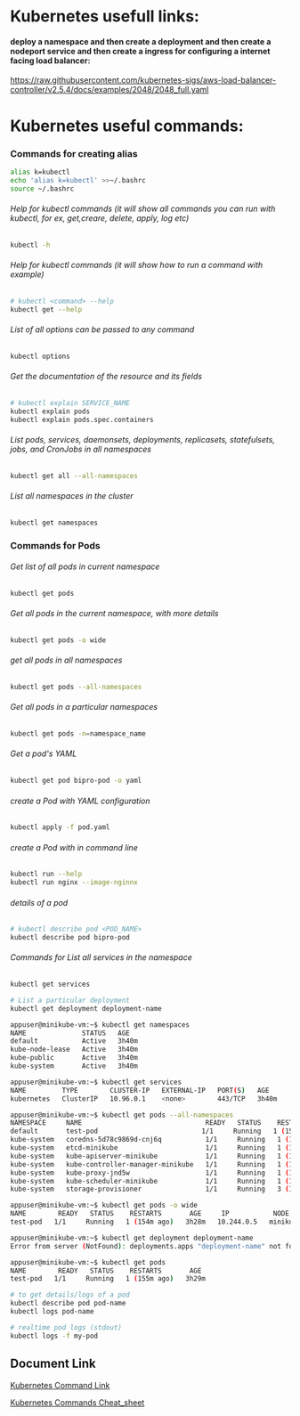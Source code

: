 # Kubernetes usefull links:
#### deploy a namespace and then create a deployment and then create a nodeport service and then create a ingress for configuring a internet facing load balancer:
https://raw.githubusercontent.com/kubernetes-sigs/aws-load-balancer-controller/v2.5.4/docs/examples/2048/2048_full.yaml



# Kubernetes useful commands:

### Commands for creating alias
```bash
alias k=kubectl
echo 'alias k=kubectl' >>~/.bashrc
source ~/.bashrc
```
###### Help for kubectl commands (it will show all commands you can run with kubectl, for ex, get,creare, delete, apply, log etc)
```bash
kubectl -h
```
###### Help for kubectl commands (it will show how to run a command with example)
```bash
# kubectl <command> --help
kubectl get --help
```
###### List of all options can be passed to any command
```bash
kubectl options
```
###### Get the documentation of the resource and its fields
```bash
# kubectl explain SERVICE_NAME
kubectl explain pods
kubectl explain pods.spec.containers
```

###### List pods, services, daemonsets, deployments, replicasets, statefulsets, jobs, and CronJobs in all namespaces
```bash
kubectl get all --all-namespaces
```


###### List all namespaces in the cluster
```bash
kubectl get namespaces
```



### Commands for Pods
###### Get list of all pods in current namespace
```bash                                     
kubectl get pods
```
###### Get all pods in the current namespace, with more details
```bash                                     
kubectl get pods -o wide
```
###### get all pods in all namespaces
```bash
kubectl get pods --all-namespaces
```
###### Get all pods in a particular namespaces
```bash
kubectl get pods -n=namespace_name
```
###### Get a pod's YAML 
```bash                             
kubectl get pod bipro-pod -o yaml
```
###### create a Pod with YAML configuration
```bash 
kubectl apply -f pod.yaml
```
###### create a Pod with in command line
```bash
kubectl run --help 
kubectl run nginx --image-nginnx
```
###### details of a pod
```bash 
# kubectl describe pod <POD_NAME>
kubectl describe pod bipro-pod
```


###### Commands for List all services in the namespace
```bash
kubectl get services
```


```bash
# List a particular deployment                     
kubectl get deployment deployment-name
```


```bash
appuser@minikube-vm:~$ kubectl get namespaces
NAME              STATUS   AGE
default           Active   3h40m
kube-node-lease   Active   3h40m
kube-public       Active   3h40m
kube-system       Active   3h40m
```
```bash
appuser@minikube-vm:~$ kubectl get services
NAME         TYPE        CLUSTER-IP   EXTERNAL-IP   PORT(S)   AGE
kubernetes   ClusterIP   10.96.0.1    <none>        443/TCP   3h40m
```
```bash
appuser@minikube-vm:~$ kubectl get pods --all-namespaces
NAMESPACE     NAME                               READY   STATUS    RESTARTS       AGE
default       test-pod                          1/1     Running   1 (154m ago)   3h28m
kube-system   coredns-5d78c9869d-cnj6q           1/1     Running   1 (154m ago)   3h41m
kube-system   etcd-minikube                      1/1     Running   1 (154m ago)   3h41m
kube-system   kube-apiserver-minikube            1/1     Running   1 (154m ago)   3h41m
kube-system   kube-controller-manager-minikube   1/1     Running   1 (154m ago)   3h41m
kube-system   kube-proxy-jnd5w                   1/1     Running   1 (154m ago)   3h41m
kube-system   kube-scheduler-minikube            1/1     Running   1 (154m ago)   3h41m
kube-system   storage-provisioner                1/1     Running   3 (13m ago)    3h41m
```
```bash
appuser@minikube-vm:~$ kubectl get pods -o wide
NAME        READY   STATUS    RESTARTS       AGE     IP           NODE       NOMINATED NODE   READINESS GATES
test-pod   1/1     Running   1 (154m ago)   3h28m   10.244.0.5   minikube   <none>           <none>
```
```bash
appuser@minikube-vm:~$ kubectl get deployment deployment-name
Error from server (NotFound): deployments.apps "deployment-name" not found
```
```bash
appuser@minikube-vm:~$ kubectl get pods
NAME        READY   STATUS    RESTARTS       AGE
test-pod   1/1     Running   1 (155m ago)   3h29m
```
```bash
# to get details/logs of a pod 
kubectl describe pod pod-name
kubectl logs pod-name
```
```bash
# realtime pod logs (stdout)
kubectl logs -f my-pod
```

## Document Link

[Kubernetes Command Link](https://kubernetes.io/docs/reference/kubectl/cheatsheet/)

[Kubernetes Commands Cheat_sheet](https://spacelift.io/blog/kubernetes-cheat-sheet)
